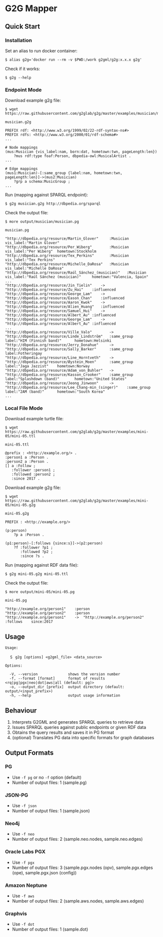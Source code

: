 # G2G Mapper

## Quick Start

### Installation

Set an alias to run docker container:

    $ alias g2g='docker run --rm -v $PWD:/work g2gml/g2g:x.x.x g2g'

Check if it works:

    $ g2g --help

### Endpoint Mode

Download example g2g file:

    $ wget https://raw.githubusercontent.com/g2glab/g2g/master/examples/musician/musician.g2g
    
`musician.g2g`

    PREFIX rdf: <http://www.w3.org/1999/02/22-rdf-syntax-ns#>
    PREFIX rdfs: <http://www.w3.org/2000/01/rdf-schema#>
    ...
    
    # Node mappings
    (mus:Musician {vis_label:nam, born:dat, hometown:twn, pageLength:len})
        ?mus rdf:type foaf:Person, dbpedia-owl:MusicalArtist .
    ...
    
    # Edge mappings
    (mus1:Musician)-[:same_group {label:nam, hometown:twn, pageLength:len}]->(mus2:Musician)
        ?grp a schema:MusicGroup ;
    ...

Run (mapping against SPARQL endpoint):

    $ g2g musician.g2g http://dbpedia.org/sparql

Check the output file:

    $ more output/musician/musician.pg

`musician.pg`

    "http://dbpedia.org/resource/Martin_Glover"     :Musician       vis_label:"Martin Glover"
    "http://dbpedia.org/resource/Per_Wiberg"        :Musician       vis_label:"Per Wiberg"  hometown:Stockholm
    "http://dbpedia.org/resource/Tex_Perkins"       :Musician       vis_label:"Tex Perkins"
    "http://dbpedia.org/resource/Michelle_DaRosa"   :Musician       vis_label:"Michelle DaRosa"
    "http://dbpedia.org/resource/Raúl_Sánchez_(musician)"   :Musician       vis_label:"Raúl Sánchez (musician)"     hometown:"Valencia, Spain"
    ...
    "http://dbpedia.org/resource/Jin_Tielin"	->	"http://dbpedia.org/resource/Zu_Hai"	:influenced
    "http://dbpedia.org/resource/George_Lam"	->	"http://dbpedia.org/resource/Eason_Chan"	:influenced
    "http://dbpedia.org/resource/Aaron_Kwok"	->	"http://dbpedia.org/resource/Alien_Huang"	:influenced
    "http://dbpedia.org/resource/Samuel_Hui"	->	"http://dbpedia.org/resource/Albert_Au"	:influenced
    "http://dbpedia.org/resource/George_Lam"	->	"http://dbpedia.org/resource/Albert_Au"	:influenced
    ...
    "http://dbpedia.org/resource/Ville_Valo"        ->      "http://dbpedia.org/resource/Linde_Lindström"   :same_group     label:"HIM (Finnish band)"      hometown:Helsinki
    "http://dbpedia.org/resource/Jerry_Donahue"     ->      "http://dbpedia.org/resource/Sally_Barker"      :same_group     label:Fotheringay
    "http://dbpedia.org/resource/Line_Horntveth"    ->      "http://dbpedia.org/resource/Øystein_Moen"      :same_group     label:"Jaga Jazzist"    hometown:Norway
    "http://dbpedia.org/resource/Adam_von_Buhler"   ->      "http://dbpedia.org/resource/Kasson_Crooker"    :same_group     label:"Splashdown (band)"       hometown:"United States"
    "http://dbpedia.org/resource/Jeong_Jinwoon"     ->      "http://dbpedia.org/resource/Lee_Chang-min_(singer)"    :same_group     label:"2AM (band)"      hometown:"South Korea"
    ...

### Local File Mode

Download example turtle file:

    $ wget https://raw.githubusercontent.com/g2glab/g2g/master/examples/mini-05/mini-05.ttl
    
`mini-05.ttl`
    
    @prefix : <http://example.org/> .
    :person1 a :Person .
    :person2 a :Person .
    [] a :Follow ;
       :follower :person1 ;
       :followed :person2 ;
       :since 2017 .
    
Download example g2g file:

    $ wget https://raw.githubusercontent.com/g2glab/g2g/master/examples/mini-05/mini-05.g2g
    
`mini-05.g2g`

    PREFIX : <http://example.org/>
    
    (p:person)
        ?p a :Person .
    
    (p1:person)-[:follows {since:s}]->(p2:person)
        ?f :follower ?p1 ;
           :followed ?p2 ;
           :since ?s .

Run (mapping against RDF data file):

    $ g2g mini-05.g2g mini-05.ttl

Check the output file:

    $ more output/mini-05/mini-05.pg

`mini-05.pg`

    "http://example.org/person1"	:person
    "http://example.org/person2"	:person
    "http://example.org/person1"	->	"http://example.org/person2"	:follows	since:2017


## Usage

    Usage:

      ＄ g2g [options] <g2gml_file> <data_source>

    Options:

      -V, --version              shows the version number
      -f, --format [format]      format of results <rq|pg|pgx|neo|dot|aws|all (default: pg)>
      -o, --output_dir [prefix]  output directory (default: output/<input_prefix>)
      -h, --help                 output usage information

## Behaviour

 1. Interprets G2GML and generates SPARQL queries to retrieve data
 2. Issues SPARQL queries against public endpoints or given RDF data
 3. Obtains the query results and saves it in PG format
 4. (optional) Translates PG data into specific formats for graph databases

## Output Formats

### PG

* Use `-f pg` or no `-f` option (default)
* Number of output files: 1 (sample.pg)

### JSON-PG

* Use `-f json`
* Number of output files: 1 (sample.json)

### Neo4j

* Use `-f neo`
* Number of output files: 2 (sample.neo.nodes, sample.neo.edges)

### Oracle Labs PGX

* Use `-f pgx`
* Number of output files: 3 (sample.pgx.nodes (opv), sample.pgx.edges (ope), sample.pgx.json (config))

### Amazon Neptune

* Use `-f aws`
* Number of output files: 2 (sample.aws.nodes, sample.aws.edges)

### Graphvis

* Use `-f dot`
* Number of output files: 1 (sample.dot)
